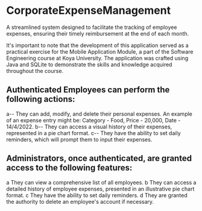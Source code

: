 # CorporateExpenseManagement
A streamlined system designed to facilitate the tracking of employee expenses, ensuring their timely reimbursement at the end of each month.

It's important to note that the development of this application served as a practical exercise for the Mobile Application Module, a part of the Software Engineering course at Koya University. The application was crafted using Java and SQLite to demonstrate the skills and knowledge acquired throughout the course.

## Authenticated Employees can perform the following actions:
a-- They can add, modify, and delete their personal expenses. An example of an expense entry might be: Category - Food, Price - 20,000, Date - 14/4/2022.
b-- They can access a visual history of their expenses, represented in a pie chart format.
c-- They have the ability to set daily reminders, which will prompt them to input their expenses.

## Administrators, once authenticated, are granted access to the following features:
a They can view a comprehensive list of all employees.
b They can access a detailed history of employee expenses, presented in an illustrative pie chart format.
c They have the ability to set daily reminders.
d They are granted the authority to delete an employee's account if necessary.
